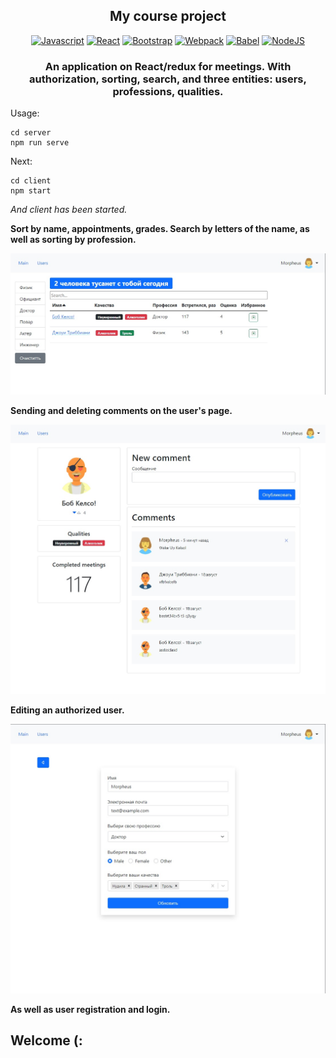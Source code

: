 <h2 align="center">My course project</h2>

<p align="center">
<a href="https://developer.mozilla.org/en-US/docs/Web/JavaScript" target="_blank" rel="noreferrer"><img src="https://raw.githubusercontent.com/danielcranney/readme-generator/main/public/icons/skills/javascript-colored.svg" width="36" height="36" alt="Javascript" /></a>
<a href="https://reactjs.org/" target="_blank" rel="noreferrer"><img src="https://raw.githubusercontent.com/danielcranney/readme-generator/main/public/icons/skills/react-colored.svg" width="36" height="36" alt="React" /></a>
<a href="https://getbootstrap.com/" target="_blank" rel="noreferrer"><img src="https://raw.githubusercontent.com/danielcranney/readme-generator/main/public/icons/skills/bootstrap-colored.svg" width="36" height="36" alt="Bootstrap" /></a>
<a href="https://webpack.js.org/" target="_blank" rel="noreferrer"><img src="https://raw.githubusercontent.com/danielcranney/readme-generator/main/public/icons/skills/webpack-colored.svg" width="36" height="36" alt="Webpack" /></a>
<a href="https://babeljs.io/" target="_blank" rel="noreferrer"><img src="https://raw.githubusercontent.com/danielcranney/readme-generator/main/public/icons/skills/babel-colored-dark.svg" width="36" height="36" alt="Babel" /></a>
<a href="https://nodejs.org/en/" target="_blank" rel="noreferrer"><img src="https://raw.githubusercontent.com/danielcranney/readme-generator/main/public/icons/skills/nodejs-colored.svg" width="36" height="36" alt="NodeJS" /></a>
</p>

<h3 align="center">An application on React/redux for meetings. With authorization, sorting, search, and three entities: users, professions, qualities.</h3>

Usage:

    cd server
    npm run serve

Next:
    
    cd client
    npm start


<i>And client has been started.</i>



<b>Sort by name, appointments, grades. Search by letters of the name, as well as sorting by profession.</b>

<img src="ScreenShots/fast-company.jpg">

<b>Sending and deleting comments on the user's page.</b>

<img src="ScreenShots/fast-company2.jpg">

<b>Editing an authorized user.</b>

<img src="ScreenShots/fast-company3.jpg">

<b>As well as user registration and login.</b>

<h2>Welcome (:</h2>
